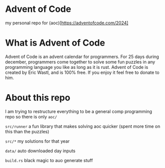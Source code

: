 # Advent of Code
my personal repo for (aoc)[https://adventofcode.com/2024]

# What is Advent of Code
Advent of Code is an advent calendar for programmers. For 25 days during december, programmers come together to solve some fun puzzles in any programming language you like as long as it is rust. Advent of Code is created by Eric Wastl, and is 100% free. If you enjoy it feel free to donate to him.

# About this repo
I am trying to restructure everything to be a general comp programming repo so there is only `aoc/`

`src/runner` a fun library that makes solving aoc quicker (spent more time on this than the puzzles)

`src/*` my solutions for that year

`data/` auto downloaded day inputs

`build.rs` black magic to auo generate stuff
